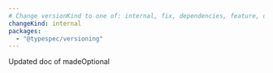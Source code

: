 ```yaml
---
# Change versionKind to one of: internal, fix, dependencies, feature, deprecation, breaking
changeKind: internal
packages:
  - "@typespec/versioning"
---
```


Updated doc of madeOptional
